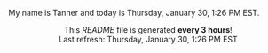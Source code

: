 My name is Tanner and today is Thursday, January 30, 1:26 PM EST.

<p align="center">This <i>README</i> file is generated <b>every 3 hours</b>!</br>Last refresh: Thursday, January 30, 1:26 PM EST<br /></p>
